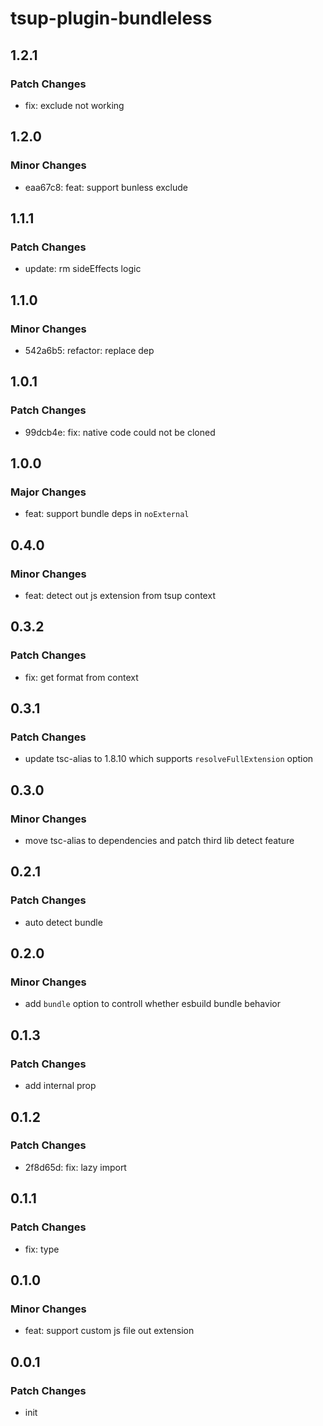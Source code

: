 # tsup-plugin-bundleless

## 1.2.1

### Patch Changes

- fix: exclude not working

## 1.2.0

### Minor Changes

- eaa67c8: feat: support bunless exclude

## 1.1.1

### Patch Changes

- update: rm sideEffects logic

## 1.1.0

### Minor Changes

- 542a6b5: refactor: replace dep

## 1.0.1

### Patch Changes

- 99dcb4e: fix: native code could not be cloned

## 1.0.0

### Major Changes

- feat: support bundle deps in `noExternal`

## 0.4.0

### Minor Changes

- feat: detect out js extension from tsup context

## 0.3.2

### Patch Changes

- fix: get format from context

## 0.3.1

### Patch Changes

- update tsc-alias to 1.8.10 which supports `resolveFullExtension` option

## 0.3.0

### Minor Changes

- move tsc-alias to dependencies and patch third lib detect feature

## 0.2.1

### Patch Changes

- auto detect bundle

## 0.2.0

### Minor Changes

- add `bundle` option to controll whether esbuild bundle behavior

## 0.1.3

### Patch Changes

- add internal prop

## 0.1.2

### Patch Changes

- 2f8d65d: fix: lazy import

## 0.1.1

### Patch Changes

- fix: type

## 0.1.0

### Minor Changes

- feat: support custom js file out extension

## 0.0.1

### Patch Changes

- init
